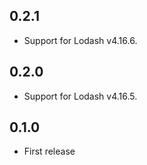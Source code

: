 ## 0.2.1

* Support for Lodash v4.16.6.

## 0.2.0

* Support for Lodash v4.16.5.

## 0.1.0

* First release
